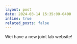 ```yaml
---
layout: post
date: 2024-03-14 15:35:00-0400
inline: true
related_posts: false
---
```


Wei have a new joint lab website!
